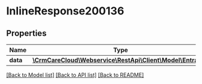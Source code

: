# InlineResponse200136

## Properties
Name | Type | Description | Notes
------------ | ------------- | ------------- | -------------
**data** | [**\CrmCareCloud\Webservice\RestApi\Client\Model\Entrance**](Entrance.md) |  | [optional] 

[[Back to Model list]](../../README.md#documentation-for-models) [[Back to API list]](../../README.md#documentation-for-api-endpoints) [[Back to README]](../../README.md)

